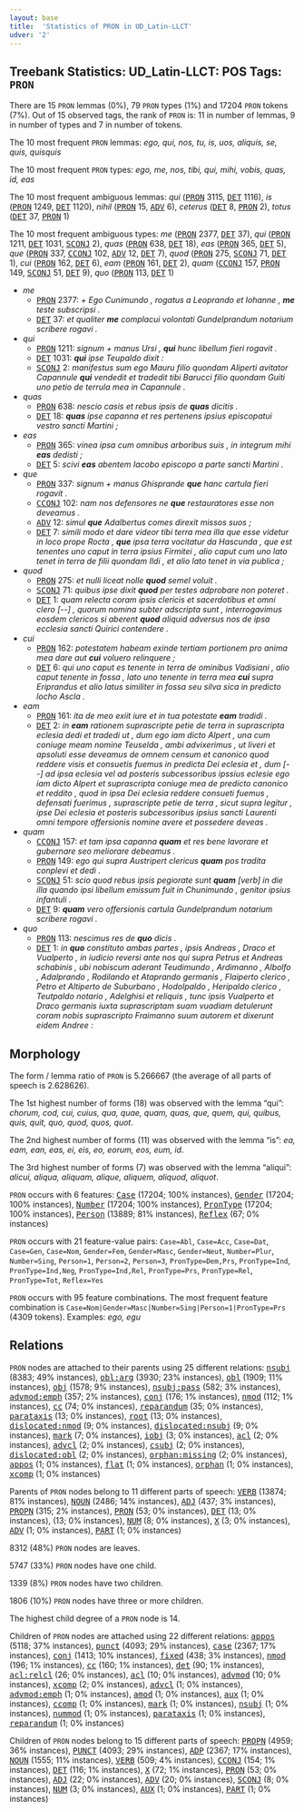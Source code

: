 ```yaml
---
layout: base
title:  'Statistics of PRON in UD_Latin-LLCT'
udver: '2'
---
```


## Treebank Statistics: UD_Latin-LLCT: POS Tags: `PRON`

There are 15 `PRON` lemmas (0%), 79 `PRON` types (1%) and 17204 `PRON` tokens (7%).
Out of 15 observed tags, the rank of `PRON` is: 11 in number of lemmas, 9 in number of types and 7 in number of tokens.

The 10 most frequent `PRON` lemmas: <em>ego, qui, nos, tu, is, uos, aliquis, se, quis, quisquis</em>

The 10 most frequent `PRON` types:  <em>ego, me, nos, tibi, qui, mihi, vobis, quas, id, eas</em>

The 10 most frequent ambiguous lemmas: <em>qui</em> (<tt><a href="la_llct-pos-PRON.html">PRON</a></tt> 3115, <tt><a href="la_llct-pos-DET.html">DET</a></tt> 1116), <em>is</em> (<tt><a href="la_llct-pos-PRON.html">PRON</a></tt> 1249, <tt><a href="la_llct-pos-DET.html">DET</a></tt> 1120), <em>nihil</em> (<tt><a href="la_llct-pos-PRON.html">PRON</a></tt> 15, <tt><a href="la_llct-pos-ADV.html">ADV</a></tt> 6), <em>ceterus</em> (<tt><a href="la_llct-pos-DET.html">DET</a></tt> 8, <tt><a href="la_llct-pos-PRON.html">PRON</a></tt> 2), <em>totus</em> (<tt><a href="la_llct-pos-DET.html">DET</a></tt> 37, <tt><a href="la_llct-pos-PRON.html">PRON</a></tt> 1)

The 10 most frequent ambiguous types:  <em>me</em> (<tt><a href="la_llct-pos-PRON.html">PRON</a></tt> 2377, <tt><a href="la_llct-pos-DET.html">DET</a></tt> 37), <em>qui</em> (<tt><a href="la_llct-pos-PRON.html">PRON</a></tt> 1211, <tt><a href="la_llct-pos-DET.html">DET</a></tt> 1031, <tt><a href="la_llct-pos-SCONJ.html">SCONJ</a></tt> 2), <em>quas</em> (<tt><a href="la_llct-pos-PRON.html">PRON</a></tt> 638, <tt><a href="la_llct-pos-DET.html">DET</a></tt> 18), <em>eas</em> (<tt><a href="la_llct-pos-PRON.html">PRON</a></tt> 365, <tt><a href="la_llct-pos-DET.html">DET</a></tt> 5), <em>que</em> (<tt><a href="la_llct-pos-PRON.html">PRON</a></tt> 337, <tt><a href="la_llct-pos-CCONJ.html">CCONJ</a></tt> 102, <tt><a href="la_llct-pos-ADV.html">ADV</a></tt> 12, <tt><a href="la_llct-pos-DET.html">DET</a></tt> 7), <em>quod</em> (<tt><a href="la_llct-pos-PRON.html">PRON</a></tt> 275, <tt><a href="la_llct-pos-SCONJ.html">SCONJ</a></tt> 71, <tt><a href="la_llct-pos-DET.html">DET</a></tt> 1), <em>cui</em> (<tt><a href="la_llct-pos-PRON.html">PRON</a></tt> 162, <tt><a href="la_llct-pos-DET.html">DET</a></tt> 6), <em>eam</em> (<tt><a href="la_llct-pos-PRON.html">PRON</a></tt> 161, <tt><a href="la_llct-pos-DET.html">DET</a></tt> 2), <em>quam</em> (<tt><a href="la_llct-pos-CCONJ.html">CCONJ</a></tt> 157, <tt><a href="la_llct-pos-PRON.html">PRON</a></tt> 149, <tt><a href="la_llct-pos-SCONJ.html">SCONJ</a></tt> 51, <tt><a href="la_llct-pos-DET.html">DET</a></tt> 9), <em>quo</em> (<tt><a href="la_llct-pos-PRON.html">PRON</a></tt> 113, <tt><a href="la_llct-pos-DET.html">DET</a></tt> 1)


* <em>me</em>
  * <tt><a href="la_llct-pos-PRON.html">PRON</a></tt> 2377: <em>+ Ego Cunimundo , rogatus a Leoprando et Iohanne , <b>me</b> teste subscripsi .</em>
  * <tt><a href="la_llct-pos-DET.html">DET</a></tt> 37: <em>et qualiter <b>me</b> complacui volontati Gundelprandum notarium scribere rogavi .</em>
* <em>qui</em>
  * <tt><a href="la_llct-pos-PRON.html">PRON</a></tt> 1211: <em>signum + manus Ursi , <b>qui</b> hunc libellum fieri rogavit .</em>
  * <tt><a href="la_llct-pos-DET.html">DET</a></tt> 1031: <em><b>qui</b> ipse Teupaldo dixit :</em>
  * <tt><a href="la_llct-pos-SCONJ.html">SCONJ</a></tt> 2: <em>manifestus sum ego Mauru filio quondam Aliperti avitator Capannule <b>qui</b> vendedit et tradedit tibi Barucci filio quondam Guiti uno petio de terrula mea in Capannule .</em>
* <em>quas</em>
  * <tt><a href="la_llct-pos-PRON.html">PRON</a></tt> 638: <em>nescio casis et rebus ipsis de <b>quas</b> dicitis .</em>
  * <tt><a href="la_llct-pos-DET.html">DET</a></tt> 18: <em><b>quas</b> ipse capanna et res pertenens ipsius episcopatui vestro sancti Martini ;</em>
* <em>eas</em>
  * <tt><a href="la_llct-pos-PRON.html">PRON</a></tt> 365: <em>vinea ipsa cum omnibus arboribus suis , in integrum mihi <b>eas</b> dedisti ;</em>
  * <tt><a href="la_llct-pos-DET.html">DET</a></tt> 5: <em>scivi <b>eas</b> abentem Iacobo episcopo a parte sancti Martini .</em>
* <em>que</em>
  * <tt><a href="la_llct-pos-PRON.html">PRON</a></tt> 337: <em>signum + manus Ghisprande <b>que</b> hanc cartula fieri rogavit .</em>
  * <tt><a href="la_llct-pos-CCONJ.html">CCONJ</a></tt> 102: <em>nam nos defensores ne <b>que</b> restauratores esse non deveamus .</em>
  * <tt><a href="la_llct-pos-ADV.html">ADV</a></tt> 12: <em>simul <b>que</b> Adalbertus comes direxit missos suos ;</em>
  * <tt><a href="la_llct-pos-DET.html">DET</a></tt> 7: <em>simili modo et dare videor tibi terra mea illa que esse videtur in loco prope Rocta , <b>que</b> ipsa terra vocitatur da Hascunda , que est tenentes uno caput in terra ipsius Firmitei , alio caput cum uno lato tenet in terra de filii quondam Ildi , et alio lato tenet in via publica ;</em>
* <em>quod</em>
  * <tt><a href="la_llct-pos-PRON.html">PRON</a></tt> 275: <em>et nulli liceat nolle <b>quod</b> semel voluit .</em>
  * <tt><a href="la_llct-pos-SCONJ.html">SCONJ</a></tt> 71: <em>quibus ipse dixit <b>quod</b> per testes adprobare non poteret .</em>
  * <tt><a href="la_llct-pos-DET.html">DET</a></tt> 1: <em>quam relecta coram ipsis clericis et sacerdotibus et omni clero [--] , quorum nomina subter adscripta sunt , interrogavimus eosdem clericos si aberent <b>quod</b> aliquid adversus nos de ipsa ecclesia sancti Quirici contendere .</em>
* <em>cui</em>
  * <tt><a href="la_llct-pos-PRON.html">PRON</a></tt> 162: <em>potestatem habeam exinde tertiam portionem pro anima mea dare aut <b>cui</b> voluero relinquere ;</em>
  * <tt><a href="la_llct-pos-DET.html">DET</a></tt> 6: <em>qui uno caput es tenente in terra de ominibus Vadisiani , alio caput tenente in fossa , lato uno tenente in terra mea <b>cui</b> supra Eriprandus et alio latus similiter in fossa seu silva sica in predicto locho Ascla .</em>
* <em>eam</em>
  * <tt><a href="la_llct-pos-PRON.html">PRON</a></tt> 161: <em>ita de meo exiit iure et in tua potestate <b>eam</b> tradidi .</em>
  * <tt><a href="la_llct-pos-DET.html">DET</a></tt> 2: <em>in <b>eam</b> rationem suprascripte petie de terra in suprascripta eclesia dedi et tradedi ut , dum ego iam dicto Alpert , una cum coniuge meam nomine Teuselda , ambi advixerimus , ut liveri et apsoluti esse deveamus de omnem censum et canonico quod reddere visis et consuetis fuemus in predicta Dei eclesia et , dum [--] ad ipsa eclesia vel ad posteris subcessoribus ipssius eclesie ego iam dicto Alpert et suprascripta coniuge mea de predicto canonico et reddito , quod in ipsa Dei eclesia reddere consueti fuemus , defensati fuerimus , suprascripte petie de terra , sicut supra legitur , ipse Dei eclesia et posteris subcessoribus ipsius sancti Laurenti omni tempore offersionis nomine avere et possedere deveas .</em>
* <em>quam</em>
  * <tt><a href="la_llct-pos-CCONJ.html">CCONJ</a></tt> 157: <em>et tam ipsa capanna <b>quam</b> et res bene lavorare et gubernare seo meliorare debeamus .</em>
  * <tt><a href="la_llct-pos-PRON.html">PRON</a></tt> 149: <em>ego qui supra Austripert clericus <b>quam</b> pos tradita conplevi et dedi .</em>
  * <tt><a href="la_llct-pos-SCONJ.html">SCONJ</a></tt> 51: <em>scio quod rebus ipsis pegiorate sunt <b>quam</b> [verb] in die illa quando ipsi libellum emissum fuit in Chunimundo , genitor ipsius infantuli .</em>
  * <tt><a href="la_llct-pos-DET.html">DET</a></tt> 9: <em><b>quam</b> vero offersionis cartula Gundelprandum notarium scribere rogavi .</em>
* <em>quo</em>
  * <tt><a href="la_llct-pos-PRON.html">PRON</a></tt> 113: <em>nescimus res de <b>quo</b> dicis .</em>
  * <tt><a href="la_llct-pos-DET.html">DET</a></tt> 1: <em>in <b>quo</b> constituto ambas partes , ipsis Andreas , Draco et Vualperto , in iudicio reversi ante nos qui supra Petrus et Andreas schabinis , ubi nobiscum aderant Teudimundo , Ardimanno , Albolfo , Adalprando , Rodilando et Ataprando germanis , Flaiperto clerico , Petro et Altiperto de Suburbano , Hodolpaldo , Heripaldo clerico , Teutpaldo notario , Adelghisi et reliquis , tunc ipsis Vualperto et Draco germanis iuxta suprascriptam suam vuadiam detulerunt coram nobis suprascripto Fraimanno suum autorem et dixerunt eidem Andree :</em>

## Morphology

The form / lemma ratio of `PRON` is 5.266667 (the average of all parts of speech is 2.628626).

The 1st highest number of forms (18) was observed with the lemma “qui”: <em>chorum, cod, cui, cuius, qua, quae, quam, quas, que, quem, qui, quibus, quis, quit, quo, quod, quos, quot</em>.

The 2nd highest number of forms (11) was observed with the lemma “is”: <em>ea, eam, ean, eas, ei, eis, eo, eorum, eos, eum, id</em>.

The 3rd highest number of forms (7) was observed with the lemma “aliqui”: <em>alicui, aliqua, aliquam, alique, aliquem, aliquod, aliquot</em>.

`PRON` occurs with 6 features: <tt><a href="la_llct-feat-Case.html">Case</a></tt> (17204; 100% instances), <tt><a href="la_llct-feat-Gender.html">Gender</a></tt> (17204; 100% instances), <tt><a href="la_llct-feat-Number.html">Number</a></tt> (17204; 100% instances), <tt><a href="la_llct-feat-PronType.html">PronType</a></tt> (17204; 100% instances), <tt><a href="la_llct-feat-Person.html">Person</a></tt> (13889; 81% instances), <tt><a href="la_llct-feat-Reflex.html">Reflex</a></tt> (67; 0% instances)

`PRON` occurs with 21 feature-value pairs: `Case=Abl`, `Case=Acc`, `Case=Dat`, `Case=Gen`, `Case=Nom`, `Gender=Fem`, `Gender=Masc`, `Gender=Neut`, `Number=Plur`, `Number=Sing`, `Person=1`, `Person=2`, `Person=3`, `PronType=Dem,Prs`, `PronType=Ind`, `PronType=Ind,Neg`, `PronType=Ind,Rel`, `PronType=Prs`, `PronType=Rel`, `PronType=Tot`, `Reflex=Yes`

`PRON` occurs with 95 feature combinations.
The most frequent feature combination is `Case=Nom|Gender=Masc|Number=Sing|Person=1|PronType=Prs` (4309 tokens).
Examples: <em>ego, egu</em>


## Relations

`PRON` nodes are attached to their parents using 25 different relations: <tt><a href="la_llct-dep-nsubj.html">nsubj</a></tt> (8383; 49% instances), <tt><a href="la_llct-dep-obl-arg.html">obl:arg</a></tt> (3930; 23% instances), <tt><a href="la_llct-dep-obl.html">obl</a></tt> (1909; 11% instances), <tt><a href="la_llct-dep-obj.html">obj</a></tt> (1578; 9% instances), <tt><a href="la_llct-dep-nsubj-pass.html">nsubj:pass</a></tt> (582; 3% instances), <tt><a href="la_llct-dep-advmod-emph.html">advmod:emph</a></tt> (357; 2% instances), <tt><a href="la_llct-dep-conj.html">conj</a></tt> (176; 1% instances), <tt><a href="la_llct-dep-nmod.html">nmod</a></tt> (112; 1% instances), <tt><a href="la_llct-dep-cc.html">cc</a></tt> (74; 0% instances), <tt><a href="la_llct-dep-reparandum.html">reparandum</a></tt> (35; 0% instances), <tt><a href="la_llct-dep-parataxis.html">parataxis</a></tt> (13; 0% instances), <tt><a href="la_llct-dep-root.html">root</a></tt> (13; 0% instances), <tt><a href="la_llct-dep-dislocated-nmod.html">dislocated:nmod</a></tt> (9; 0% instances), <tt><a href="la_llct-dep-dislocated-nsubj.html">dislocated:nsubj</a></tt> (9; 0% instances), <tt><a href="la_llct-dep-mark.html">mark</a></tt> (7; 0% instances), <tt><a href="la_llct-dep-iobj.html">iobj</a></tt> (3; 0% instances), <tt><a href="la_llct-dep-acl.html">acl</a></tt> (2; 0% instances), <tt><a href="la_llct-dep-advcl.html">advcl</a></tt> (2; 0% instances), <tt><a href="la_llct-dep-csubj.html">csubj</a></tt> (2; 0% instances), <tt><a href="la_llct-dep-dislocated-obl.html">dislocated:obl</a></tt> (2; 0% instances), <tt><a href="la_llct-dep-orphan-missing.html">orphan:missing</a></tt> (2; 0% instances), <tt><a href="la_llct-dep-appos.html">appos</a></tt> (1; 0% instances), <tt><a href="la_llct-dep-flat.html">flat</a></tt> (1; 0% instances), <tt><a href="la_llct-dep-orphan.html">orphan</a></tt> (1; 0% instances), <tt><a href="la_llct-dep-xcomp.html">xcomp</a></tt> (1; 0% instances)

Parents of `PRON` nodes belong to 11 different parts of speech: <tt><a href="la_llct-pos-VERB.html">VERB</a></tt> (13874; 81% instances), <tt><a href="la_llct-pos-NOUN.html">NOUN</a></tt> (2486; 14% instances), <tt><a href="la_llct-pos-ADJ.html">ADJ</a></tt> (437; 3% instances), <tt><a href="la_llct-pos-PROPN.html">PROPN</a></tt> (315; 2% instances), <tt><a href="la_llct-pos-PRON.html">PRON</a></tt> (53; 0% instances), <tt><a href="la_llct-pos-DET.html">DET</a></tt> (13; 0% instances),  (13; 0% instances), <tt><a href="la_llct-pos-NUM.html">NUM</a></tt> (8; 0% instances), <tt><a href="la_llct-pos-X.html">X</a></tt> (3; 0% instances), <tt><a href="la_llct-pos-ADV.html">ADV</a></tt> (1; 0% instances), <tt><a href="la_llct-pos-PART.html">PART</a></tt> (1; 0% instances)

8312 (48%) `PRON` nodes are leaves.

5747 (33%) `PRON` nodes have one child.

1339 (8%) `PRON` nodes have two children.

1806 (10%) `PRON` nodes have three or more children.

The highest child degree of a `PRON` node is 14.

Children of `PRON` nodes are attached using 22 different relations: <tt><a href="la_llct-dep-appos.html">appos</a></tt> (5118; 37% instances), <tt><a href="la_llct-dep-punct.html">punct</a></tt> (4093; 29% instances), <tt><a href="la_llct-dep-case.html">case</a></tt> (2367; 17% instances), <tt><a href="la_llct-dep-conj.html">conj</a></tt> (1413; 10% instances), <tt><a href="la_llct-dep-fixed.html">fixed</a></tt> (438; 3% instances), <tt><a href="la_llct-dep-nmod.html">nmod</a></tt> (196; 1% instances), <tt><a href="la_llct-dep-cc.html">cc</a></tt> (160; 1% instances), <tt><a href="la_llct-dep-det.html">det</a></tt> (90; 1% instances), <tt><a href="la_llct-dep-acl-relcl.html">acl:relcl</a></tt> (26; 0% instances), <tt><a href="la_llct-dep-acl.html">acl</a></tt> (10; 0% instances), <tt><a href="la_llct-dep-advmod.html">advmod</a></tt> (10; 0% instances), <tt><a href="la_llct-dep-xcomp.html">xcomp</a></tt> (2; 0% instances), <tt><a href="la_llct-dep-advcl.html">advcl</a></tt> (1; 0% instances), <tt><a href="la_llct-dep-advmod-emph.html">advmod:emph</a></tt> (1; 0% instances), <tt><a href="la_llct-dep-amod.html">amod</a></tt> (1; 0% instances), <tt><a href="la_llct-dep-aux.html">aux</a></tt> (1; 0% instances), <tt><a href="la_llct-dep-ccomp.html">ccomp</a></tt> (1; 0% instances), <tt><a href="la_llct-dep-mark.html">mark</a></tt> (1; 0% instances), <tt><a href="la_llct-dep-nsubj.html">nsubj</a></tt> (1; 0% instances), <tt><a href="la_llct-dep-nummod.html">nummod</a></tt> (1; 0% instances), <tt><a href="la_llct-dep-parataxis.html">parataxis</a></tt> (1; 0% instances), <tt><a href="la_llct-dep-reparandum.html">reparandum</a></tt> (1; 0% instances)

Children of `PRON` nodes belong to 15 different parts of speech: <tt><a href="la_llct-pos-PROPN.html">PROPN</a></tt> (4959; 36% instances), <tt><a href="la_llct-pos-PUNCT.html">PUNCT</a></tt> (4093; 29% instances), <tt><a href="la_llct-pos-ADP.html">ADP</a></tt> (2367; 17% instances), <tt><a href="la_llct-pos-NOUN.html">NOUN</a></tt> (1555; 11% instances), <tt><a href="la_llct-pos-VERB.html">VERB</a></tt> (509; 4% instances), <tt><a href="la_llct-pos-CCONJ.html">CCONJ</a></tt> (154; 1% instances), <tt><a href="la_llct-pos-DET.html">DET</a></tt> (116; 1% instances), <tt><a href="la_llct-pos-X.html">X</a></tt> (72; 1% instances), <tt><a href="la_llct-pos-PRON.html">PRON</a></tt> (53; 0% instances), <tt><a href="la_llct-pos-ADJ.html">ADJ</a></tt> (22; 0% instances), <tt><a href="la_llct-pos-ADV.html">ADV</a></tt> (20; 0% instances), <tt><a href="la_llct-pos-SCONJ.html">SCONJ</a></tt> (8; 0% instances), <tt><a href="la_llct-pos-NUM.html">NUM</a></tt> (3; 0% instances), <tt><a href="la_llct-pos-AUX.html">AUX</a></tt> (1; 0% instances), <tt><a href="la_llct-pos-PART.html">PART</a></tt> (1; 0% instances)

